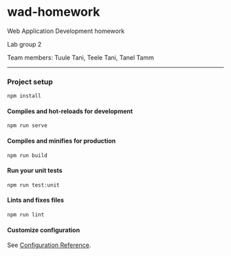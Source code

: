# wad-homework
Web Application Development homework

Lab group 2

Team members: Tuule Tani, Teele Tani, Tanel Tamm

---

### Project setup
```
npm install
```

#### Compiles and hot-reloads for development
```
npm run serve
```

#### Compiles and minifies for production
```
npm run build
```

#### Run your unit tests
```
npm run test:unit
```

#### Lints and fixes files
```
npm run lint
```

#### Customize configuration
See [Configuration Reference](https://cli.vuejs.org/config/).
